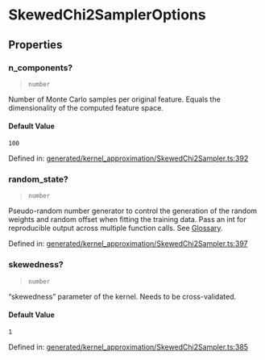 # SkewedChi2SamplerOptions

## Properties

### n\_components?

> `number`

Number of Monte Carlo samples per original feature. Equals the dimensionality of the computed feature space.

#### Default Value

`100`

Defined in:  [generated/kernel\_approximation/SkewedChi2Sampler.ts:392](https://github.com/transitive-bullshit/scikit-learn-ts/blob/122b3c0/packages/sklearn/src/generated/kernel_approximation/SkewedChi2Sampler.ts#L392)

### random\_state?

> `number`

Pseudo-random number generator to control the generation of the random weights and random offset when fitting the training data. Pass an int for reproducible output across multiple function calls. See [Glossary](../../glossary.html#term-random_state).

Defined in:  [generated/kernel\_approximation/SkewedChi2Sampler.ts:397](https://github.com/transitive-bullshit/scikit-learn-ts/blob/122b3c0/packages/sklearn/src/generated/kernel_approximation/SkewedChi2Sampler.ts#L397)

### skewedness?

> `number`

“skewedness” parameter of the kernel. Needs to be cross-validated.

#### Default Value

`1`

Defined in:  [generated/kernel\_approximation/SkewedChi2Sampler.ts:385](https://github.com/transitive-bullshit/scikit-learn-ts/blob/122b3c0/packages/sklearn/src/generated/kernel_approximation/SkewedChi2Sampler.ts#L385)
